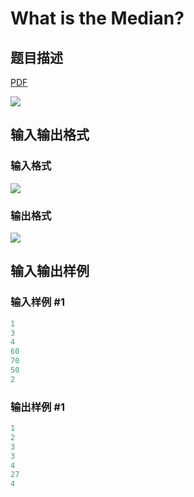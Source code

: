 # What is the Median?

## 题目描述

[problemUrl]: https://uva.onlinejudge.org/index.php?option=com_onlinejudge&Itemid=8&category=13&page=show_problem&problem=1048

[PDF](https://uva.onlinejudge.org/external/101/p10107.pdf)

![](https://cdn.luogu.com.cn/upload/vjudge_pic/UVA10107/ff129cde374af34931bb306b1dcb526cd6e37639.png)

## 输入输出格式

### 输入格式

![](https://cdn.luogu.com.cn/upload/vjudge_pic/UVA10107/b3e73485688ecee79ae3df72f5dabe55228f58b4.png)

### 输出格式

![](https://cdn.luogu.com.cn/upload/vjudge_pic/UVA10107/2ca2555d35dac732df8226a89818542d734d1c72.png)

## 输入输出样例

### 输入样例 #1

```cpp
1
3
4
60
70
50
2
```


### 输出样例 #1

```cpp
1
2
3
3
4
27
4
```



